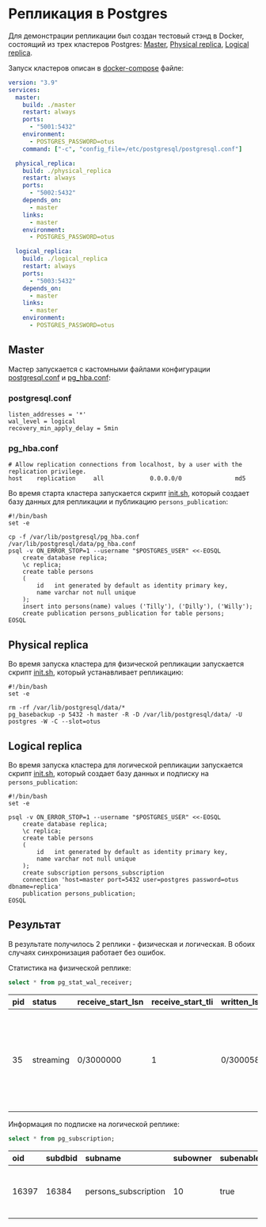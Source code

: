 # Репликация в Postgres

Для демонстрации репликации был создан тестовый стэнд в Docker, состоящий из трех кластеров Postgres: [Master](./master), [Physical replica](./physical_replica), [Logical replica](./logical_replica).

Запуск кластеров описан в [docker-compose](./docker-compose.yml) файле:
```yaml
version: "3.9"
services:
  master:
    build: ./master
    restart: always
    ports:
      - "5001:5432"
    environment:
      - POSTGRES_PASSWORD=otus
    command: ["-c", "config_file=/etc/postgresql/postgresql.conf"]

  physical_replica:
    build: ./physical_replica
    restart: always
    ports:
      - "5002:5432"
    depends_on:
      - master
    links:
      - master
    environment:
      - POSTGRES_PASSWORD=otus

  logical_replica:
    build: ./logical_replica
    restart: always
    ports:
      - "5003:5432"
    depends_on:
      - master
    links:
      - master
    environment:
      - POSTGRES_PASSWORD=otus
```
## Master
Мастер запускается с кастомными файлами конфигурации [postgresql.conf](./master/postgresql.conf) и [pg_hba.conf](./master/pg_hba.conf):

### postgresql.conf
```
listen_addresses = '*'
wal_level = logical
recovery_min_apply_delay = 5min	
```

### pg_hba.conf
```
# Allow replication connections from localhost, by a user with the replication privilege.
host    replication     all             0.0.0.0/0               md5
```

Во время старта кластера запускается скрипт [init.sh](./master/init.sh), который создает базу данных для репликации и публикацию `persons_publication`:
```shell
#!/bin/bash
set -e

cp -f /var/lib/postgresql/pg_hba.conf /var/lib/postgresql/data/pg_hba.conf
psql -v ON_ERROR_STOP=1 --username "$POSTGRES_USER" <<-EOSQL
    create database replica;
    \c replica;
    create table persons
    (
        id   int generated by default as identity primary key,
        name varchar not null unique
    );
    insert into persons(name) values ('Tilly'), ('Dilly'), ('Willy');
    create publication persons_publication for table persons;
EOSQL

```

## Physical replica
Во время запуска кластера для физической репликации запускается скрипт [init.sh](./physical_replica/init.sh), который устанавливает репликацию:
```shell
#!/bin/bash
set -e

rm -rf /var/lib/postgresql/data/*
pg_basebackup -p 5432 -h master -R -D /var/lib/postgresql/data/ -U postgres -W -C --slot=otus

```

## Logical replica
Во время запуска кластера для логической репликации запускается скрипт [init.sh](./logical_replica/init.sh), который создает базу данных и подписку на `persons_publication`:
```shell
#!/bin/bash
set -e

psql -v ON_ERROR_STOP=1 --username "$POSTGRES_USER" <<-EOSQL
    create database replica;
    \c replica;
    create table persons
    (
        id   int generated by default as identity primary key,
        name varchar not null unique
    );
    create subscription persons_subscription
    connection 'host=master port=5432 user=postgres password=otus dbname=replica'
    publication persons_publication;
EOSQL
```

## Результат
В результате получилось 2 реплики - физическая и логическая. В обоих случаях синхронизация работает без ошибок.

Статистика на физической реплике:
```sql
select * from pg_stat_wal_receiver;
```
| pid | status | receive\_start\_lsn | receive\_start\_tli | written\_lsn | flushed\_lsn | received\_tli | last\_msg\_send\_time | last\_msg\_receipt\_time | latest\_end\_lsn | latest\_end\_time | slot\_name | sender\_host | sender\_port | conninfo |
| :--- | :--- | :--- | :--- | :--- | :--- | :--- | :--- | :--- | :--- | :--- | :--- | :--- | :--- | :--- |
| 35 | streaming | 0/3000000 | 1 | 0/3000588 | 0/3000588 | 1 | 2021-09-27 10:00:42.436140 +00:00 | 2021-09-27 10:00:42.436315 +00:00 | 0/3000588 | 2021-09-27 09:56:12.016202 +00:00 | otus | master | 5432 | user=postgres password=\*\*\*\*\*\*\*\* channel\_binding=prefer dbname=replication host=master port=5432 fallback\_application\_name=walreceiver sslmode=prefer sslcompression=0 ssl\_min\_protocol\_version=TLSv1.2 gssencmode=prefer krbsrvname=postgres target\_session\_attrs=any |

Информация по подписке на логической реплике:
```sql
select * from pg_subscription;
```
| oid | subdbid | subname | subowner | subenabled | subconninfo | subslotname | subsynccommit | subpublications |
| :--- | :--- | :--- | :--- | :--- | :--- | :--- | :--- | :--- |
| 16397 | 16384 | persons\_subscription | 10 | true | host=master port=5432 user=postgres password=otus dbname=replica | persons\_subscription | off | {persons\_publication} |
